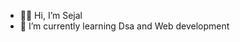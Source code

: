 - 👋🏻 Hi, I’m Sejal
- 💞 I’m currently learning Dsa and Web development 
  

<!---
Sejalsinghh04/Sejalsinghh04 is a ✨ special ✨ repository because its `README.md` (this file) appears on your GitHub profile.
You can click the Preview link to take a look at your changes.
--->
